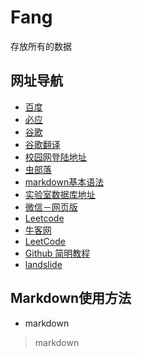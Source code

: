 # Fang
存放所有的数据
## 网址导航
- [百度](https://www.baidu.com/)
- [必应](https://cn.bing.com/) 
- [谷歌](https://www.google.com) 
- [谷歌翻译](https://translate.google.cn/) 
- [校园网登陆地址](http://10.248.98.2/srun_portal_pc?ac_id=1&theme=basic2&wlanacname=&wlanuserip=10.250.72.173) 
- [虫部落](https://search.chongbuluo.com/) 
- [markdown基本语法](https://www.cnblogs.com/liugang-vip/p/6337580.html) 
- [实验室数据库地址](http://192.168.1.100/) 
- [微信－网页版](https://wx.qq.com/)
- [Leetcode](https://leetcode-cn.com/)
- [牛客网](https://www.nowcoder.com/)
- [LeetCode](https://leetcode-cn.com/problemset/all/)
- [Github 简明教程](https://www.runoob.com/w3cnote/git-guide.html)
- [landslide](https://github.com/adamzap/landslide)
## Markdown使用方法
 * markdown
 > markdown
